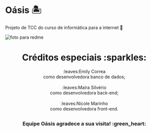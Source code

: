 # Oásis :desert_island: 
Projeto de TCC do curso de informática para a internet :green_heart:

![foto para redme](https://github.com/Nicole-Marinho-Espindola/Oasis/assets/111541571/cb86f346-2fae-4a87-9238-d7b599f4234a)

<h1 align="center">Créditos especiais :sparkles: </h1>

<div align="center">
  <div><div>:leaves:Emily Correa</div> como desenvolvedora banco de dados;</div>
   <br /> 
  <div><div>:leaves:Maíra Silvério</div> como desenvolvedora back-end;</div>
  <br /> 
  <div><div>:leaves:Nicole Marinho</div> como desenvolvedora front-end.</div>
</div>

##

<h3 align="center">Equipe Oásis agradece a sua visita! :green_heart:</h3>
